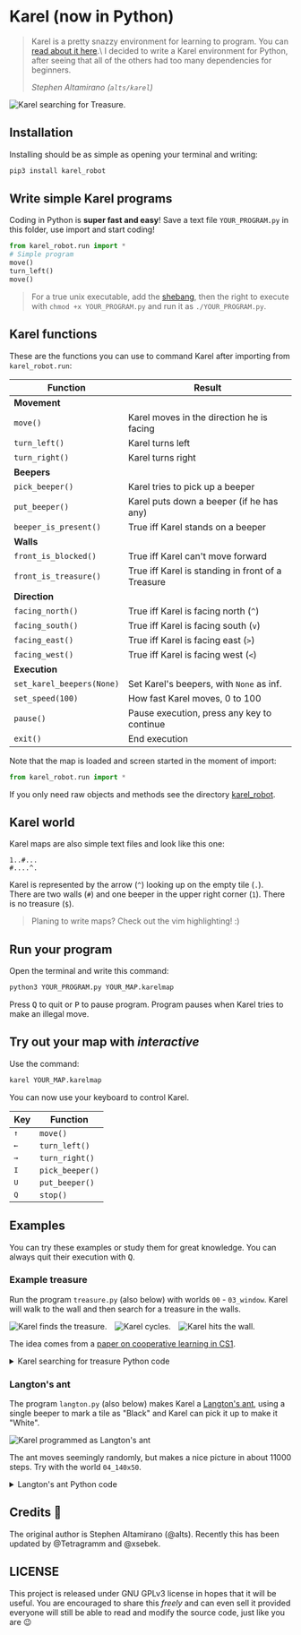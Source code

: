 # Karel (now in Python)

> Karel is a pretty snazzy environment for learning to program.
> You can [read about it here](https://en.wikipedia.org/wiki/Karel_(programming_language)).\
> I decided to write a Karel environment for Python, after seeing that all of the others
> had too many dependencies for beginners.
>
> *Stephen Altamirano (`alts/karel`)*

![Karel searching for Treasure.](https://raw.githubusercontent.com/xsebek/karel/master/images/introduction_00.gif)

## Installation

Installing should be as simple as opening your terminal and writing:
```bash
pip3 install karel_robot
```

## Write simple Karel programs

Coding in Python is **super fast and easy**!
Save a text file `YOUR_PROGRAM.py` in this folder, use import and start coding!

```python
from karel_robot.run import *
# Simple program
move()
turn_left()
move()
```

> For a true unix executable, add the [shebang](https://stackoverflow.com/a/19305076/11105559),
> then the right to execute with `chmod +x YOUR_PROGRAM.py` and run it as `./YOUR_PROGRAM.py`.



## Karel functions

These are the functions you can use to command Karel after importing from `karel_robot.run`:

| Function              | Result                                            |
|-----------------------|---------------------------------------------------|
| **Movement**          |                                                   |
| `move()`              | Karel moves in the direction he is facing         |
| `turn_left()`         | Karel turns left                                  |
| `turn_right()`        | Karel turns right                                 |
| **Beepers**           |                                                   |
| `pick_beeper()`       | Karel tries to pick up a beeper                   |
| `put_beeper()`        | Karel puts down a beeper (if he has any)          |
| `beeper_is_present()` | True iff Karel stands on a beeper                 |
| **Walls**             |                                                   |
| `front_is_blocked()`  | True iff Karel can't move forward                 |
| `front_is_treasure()` | True iff Karel is standing in front of a Treasure |
| **Direction**         |                                                   |
| `facing_north()`      | True iff Karel is facing north (`^`)              |
| `facing_south()`      | True iff Karel is facing south (`v`)              |
| `facing_east()`       | True iff Karel is facing east (`>`)               |
| `facing_west()`       | True iff Karel is facing west (`<`)               |
| **Execution**         |                                                   |
| `set_karel_beepers(None)`| Set Karel's beepers, with `None` as inf.       |
| `set_speed(100)`      | How fast Karel moves, 0 to 100                    |
| `pause()`             | Pause execution, press any key to continue        |
| `exit()`              | End execution                                     |


Note that the map is loaded and screen started in the moment of import:
```python
from karel_robot.run import *
```
If you only need raw objects and methods see the directory [karel_robot](./karel_robot).



## Karel world

Karel maps are also simple text files and look like this one:

    1..#...
    #....^.

Karel is represented by the arrow (`^`) looking up on the empty tile (`.`).\
There are two walls (`#`) and one beeper in the upper right corner (`1`).
There is no treasure (`$`).

> Planing to write maps? Check out the vim highlighting! :)



## Run your program

Open the terminal and write this command:

```bash
python3 YOUR_PROGRAM.py YOUR_MAP.karelmap
```

Press <kbd>Q</kbd> to quit or <kbd>P</kbd> to pause program.
Program pauses when Karel tries to make an illegal move.



## Try out your map with *interactive*

Use the command:
```bash
karel YOUR_MAP.karelmap
```

You can now use your keyboard to control Karel.

|     Key    |  Function       |
|------------|-----------------|
|<kbd>↑</kbd>| `move()`        |
|<kbd>←</kbd>| `turn_left()`   |
|<kbd>→</kbd>| `turn_right()`  |
|<kbd>I</kbd>| `pick_beeper()` |
|<kbd>U</kbd>| `put_beeper()`  |
|<kbd>Q</kbd>| `stop()`        |

## Examples

You can try these examples or study them for great knowledge.
You can always quit their execution with <kbd>Q</kbd>.

### Example treasure

Run the program `treasure.py` (also below) with worlds `00` - `03_window`.
Karel will walk to the wall and then search for a treasure in the walls.

![Karel finds the treasure.](https://raw.githubusercontent.com/xsebek/karel/master/images/introduction_00.gif)&emsp;![Karel cycles.](https://raw.githubusercontent.com/xsebek/karel/master/images/introduction_01.gif)&emsp;![Karel hits the wall.](https://raw.githubusercontent.com/xsebek/karel/master/images/introduction_03.gif)

The idea comes from a [paper on cooperative learning in CS1](https://dl.acm.org/doi/abs/10.1145/2492686).

<details>
  <summary>Karel searching for treasure Python code</summary>

  ```python
  from karel_robot.run import *
  
  while not front_is_blocked():
      move()
  
  while not front_is_treasure():
      turn_left()
      if front_is_blocked():
          turn_left()
      # FIX: add else
      move()
      turn_right()
  ```
</details>


### Langton's ant

The program `langton.py` (also below) makes Karel a [Langton's ant](https://en.wikipedia.org/wiki/Langton%27s_ant),
using a single beeper to mark a tile as "Black" and Karel can pick it up to make it "White".

![Karel programmed as Langton's ant](https://raw.githubusercontent.com/xsebek/karel/master/images/langtons_ant.gif)

The ant moves seemingly randomly, but makes a nice picture in about 11000 steps. Try with the world `04_140x50`.

<details>
  <summary>Langton's ant Python code</summary>

  ```python
  from karel_robot.run import *
  set_speed(100)

  while True:  # repeat
      if beeper_is_present(): # At a black square
          pick_beeper()           # flip the color of the square
          turn_left()             # turn 90° left
          move()                  # move forward one unit
      else:                   # At a white square
          put_beeper()            # flip the color of the square
          turn_right()            # turn 90° right
          move()                  # move forward one unit
  ```
</details>



## Credits 🤖

The original author is Stephen Altamirano (@alts).
Recently this has been updated by @Tetragramm and @xsebek.


## LICENSE

This project is released under GNU GPLv3 license in hopes that
it will be useful. You are encouraged to share this *freely* and can
even sell it provided everyone will still be able to read and modify
the source code, just like you are :wink:
